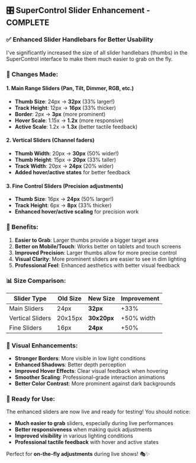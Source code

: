 ## 🎛️ SuperControl Slider Enhancement - COMPLETE

### ✅ Enhanced Slider Handlebars for Better Usability

I've significantly increased the size of all slider handlebars (thumbs) in the SuperControl interface to make them much easier to grab on the fly.

### 🔧 Changes Made:

#### 1. **Main Range Sliders** (Pan, Tilt, Dimmer, RGB, etc.)
- **Thumb Size**: 24px → **32px** (33% larger!)
- **Track Height**: 12px → **16px** (33% thicker)
- **Border**: 2px → **3px** (more prominent)
- **Hover Scale**: 1.15x → **1.2x** (more responsive)
- **Active Scale**: 1.2x → **1.3x** (better tactile feedback)

#### 2. **Vertical Sliders** (Channel faders)
- **Thumb Width**: 20px → **30px** (50% wider!)
- **Thumb Height**: 15px → **20px** (33% taller)
- **Track Width**: 20px → **24px** (20% wider)
- **Added hover/active states** for better feedback

#### 3. **Fine Control Sliders** (Precision adjustments)
- **Thumb Size**: 16px → **24px** (50% larger!)
- **Track Height**: 6px → **8px** (33% thicker)
- **Enhanced hover/active scaling** for precision work

### 🎯 Benefits:

1. **Easier to Grab**: Larger thumbs provide a bigger target area
2. **Better on Mobile/Touch**: Works better on tablets and touch screens
3. **Improved Precision**: Larger thumbs allow for more precise control
4. **Visual Clarity**: More prominent sliders are easier to see in dim lighting
5. **Professional Feel**: Enhanced aesthetics with better visual feedback

### 📊 Size Comparison:

| Slider Type | Old Size | New Size | Improvement |
|-------------|----------|----------|-------------|
| Main Sliders | 24px | **32px** | +33% |
| Vertical Sliders | 20x15px | **30x20px** | +50% width |
| Fine Sliders | 16px | **24px** | +50% |

### 🎨 Visual Enhancements:

- **Stronger Borders**: More visible in low light conditions
- **Enhanced Shadows**: Better depth perception
- **Improved Hover Effects**: Clear visual feedback when hovering
- **Smoother Scaling**: Professional-grade interaction animations
- **Better Color Contrast**: More prominent against dark backgrounds

### 🚀 Ready for Use:

The enhanced sliders are now live and ready for testing! You should notice:

- **Much easier to grab** sliders, especially during live performances
- **Better responsiveness** when making quick adjustments
- **Improved visibility** in various lighting conditions
- **Professional tactile feedback** with hover and active states

Perfect for **on-the-fly adjustments** during live shows! 🎭✨
